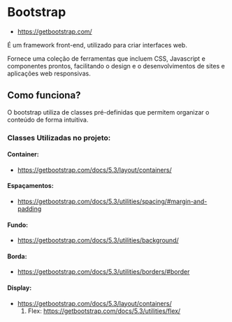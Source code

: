 # Bootstrap
- https://getbootstrap.com/

É um framework front-end, utilizado para criar interfaces web.

Fornece uma coleção de ferramentas que incluem CSS, Javascript e componentes prontos, facilitando o design e o desenvolvimentos de sites e aplicações web responsivas.

## Como funciona?
O bootstrap utiliza de classes pré-definidas que permitem organizar o conteúdo de forma intuitiva.

### Classes Utilizadas no projeto:

#### Container:
- https://getbootstrap.com/docs/5.3/layout/containers/

#### Espaçamentos:
- https://getbootstrap.com/docs/5.3/utilities/spacing/#margin-and-padding

#### Fundo:
- https://getbootstrap.com/docs/5.3/utilities/background/

#### Borda:
- https://getbootstrap.com/docs/5.3/utilities/borders/#border

#### Display:
- https://getbootstrap.com/docs/5.3/layout/containers/ 
  1. Flex: https://getbootstrap.com/docs/5.3/utilities/flex/